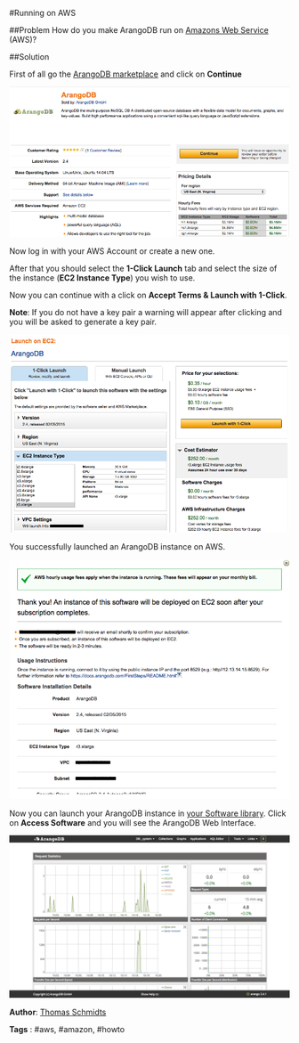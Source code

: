 #Running on AWS

##Problem
How do you make ArangoDB run on [Amazons Web Service][1] (AWS)?

##Solution

First of all go the [ArangoDB marketplace][2] and click on **Continue**

![AWS marketplace](assets/RunningOnAWS/marketplace.png)

Now log in with your AWS Account or create a new one.

After that you should select the **1-Click Launch** tab and select the size of the instance (**EC2 Instance Type**) you wish to use.

Now you can continue with a click on **Accept Terms & Launch with 1-Click**.

**Note**: If you do not have a key pair a warning will appear after clicking and you will be asked to generate a key pair.

![Instance Size](assets/RunningOnAWS/instance.png)

You successfully launched an ArangoDB instance on AWS.

![Launch ArangoDB](assets/RunningOnAWS/launch.png)

Now you can launch your ArangoDB instance in [your Software library][3]. Click on **Access Software** and you will see the ArangoDB Web Interface.

![Web Interface](assets/RunningOnAWS/webInterface.png)

**Author**: [Thomas Schmidts](https://github.com/13abylon)

**Tags** : #aws, #amazon, #howto

[1]: https://aws.amazon.com/de/
[2]: https://aws.amazon.com/marketplace/pp/B00RNJ092K/
[3]: https://aws.amazon.com/marketplace/library
